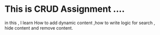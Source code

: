 # This is CRUD Assignment ....
in this , I learn How to add dynamic content ,how to write logic for search , hide content and remove content.
 